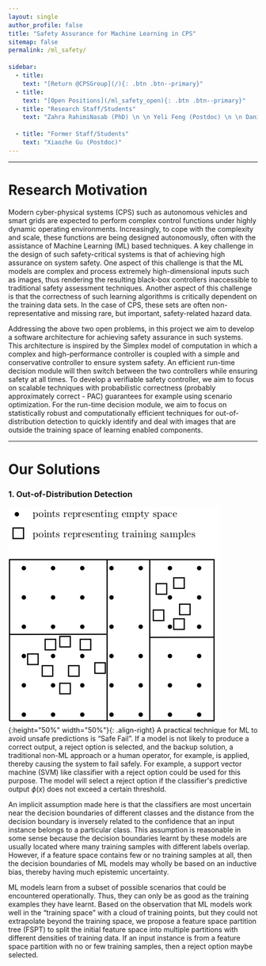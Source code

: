```yaml
---
layout: single
author_profile: false
title: "Safety Assurance for Machine Learning in CPS"
sitemap: false
permalink: /ml_safety/

sidebar:
  - title:
    text: "[Return @CPSGroup](/){: .btn .btn--primary}"
  - title:
    text: "[Open Positions](/ml_safety_open){: .btn .btn--primary}"
  - title: "Research Staff/Students"
    text: "Zahra RahimiNasab (PhD) \n \n Yeli Feng (Postdoc) \n \n Daniel Ng Jun Xian (Engineer)"

  - title: "Former Staff/Students"
    text: "Xiaozhe Gu (Postdoc)"
---
```


******

# Research Motivation

Modern cyber-physical systems (CPS) such as autonomous vehicles and smart grids are expected to perform complex control functions under highly dynamic operating environments. Increasingly, to cope with the complexity and scale, these functions are being designed autonomously, often with the assistance of Machine Learning (ML) based techniques. A key challenge in the design of such safety-critical systems is that of achieving high assurance on system safety. One aspect of this challenge is that the ML models are complex and process extremely high-dimensional inputs such as images, thus rendering the resulting black-box controllers inaccessible to traditional safety assessment techniques. Another aspect of this challenge is that the correctness of such learning algorithms is critically dependent on the training data sets. In the case of CPS, these sets are often non-representative and missing rare, but important, safety-related hazard data.

Addressing the above two open problems, in this project we aim to develop a software architecture for achieving safety assurance in such systems. This architecture is inspired by the Simplex model of computation in which a complex and high-performance controller is coupled with a simple and conservative controller to ensure system safety. An efficient run-time decision module will then switch between the two controllers while ensuring safety at all times. To develop a verifiable safety controller, we aim to focus on scalable techniques with probabilistic correctness (probably approximately correct - PAC) guarantees for example using scenario optimization. For the run-time decision module, we aim to focus on statistically robust and computationally efficient techniques for out-of-distribution detection to quickly identify and deal with images that are outside the training space of learning enabled components.

******

# Our Solutions

### 1. Out-of-Distribution Detection

![image-left](/_pages/assets/ml_safety/tree.png){:height="50%" width="50%"}{: .align-right}
A practical technique for ML to avoid unsafe predictions is “Safe Fail”. If a model is not likely to produce a correct output, a reject option is selected, and the backup solution, a traditional non-ML approach or a human operator, for example, is applied, thereby causing the system to fail safely. For example, a support vector machine (SVM) like classifier with a reject option could be used for this purpose. The model will select a reject option if the classifier's predictive output $\phi(x)$ does not exceed a certain threshold. 

An implicit assumption made here is that the classifiers are most uncertain near the decision boundaries of different classes and the distance from the decision boundary is inversely related to the confidence that an input instance belongs to a particular class. This assumption is reasonable in some sense because the decision boundaries learnt by these models are usually located where many training samples with different labels overlap. However, if a feature space contains few or no training samples at all, then the decision boundaries of ML models may wholly be based on an inductive bias, thereby having much epistemic uncertainty.  

ML models learn from a subset of possible scenarios that could be encountered operationally. Thus, they can only be as good as the training examples they have learnt. Based on the observation that ML models work well in the “training space” with a cloud of training points, but they could not extrapolate beyond the training space, we propose a feature space partition tree (FSPT) to split the initial feature space into multiple partitions with different densities of training data. If an input instance is from a feature space partition with no or few training samples, then a reject option maybe selected.